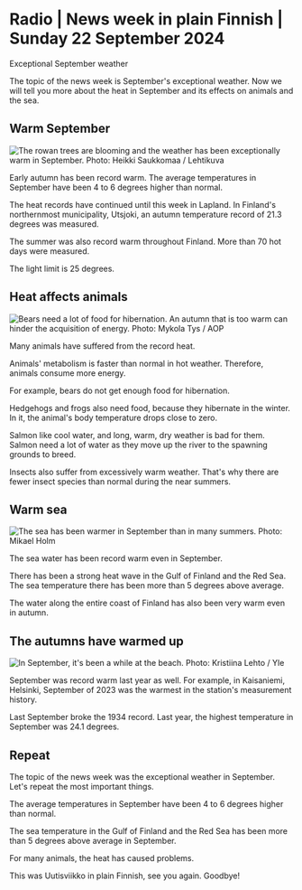 # Radio \| News week in plain Finnish \| Sunday 22 September 2024

Exceptional September weather

The topic of the news week is September's exceptional weather. Now we will tell you more about the heat in September and its effects on animals and the sea.

## Warm September

![The rowan trees are blooming and the weather has been exceptionally warm in September. Photo: Heikki Saukkomaa / Lehtikuva](https://images.cdn.yle.fi/image/upload/c_crop,h_2879,w_5119,x_0,y_213/ar_1.7777777777777777,c_fill,g_faces,h_431,w_767/dpr_1.0/q_auto:eco/f_auto/fl_lossy/v1726979741/39-135221566ef9e4517d0a)

Early autumn has been record warm. The average temperatures in September have been 4 to 6 degrees higher than normal.

The heat records have continued until this week in Lapland. In Finland's northernmost municipality, Utsjoki, an autumn temperature record of 21.3 degrees was measured.

The summer was also record warm throughout Finland. More than 70 hot days were measured.

The light limit is 25 degrees.

## Heat affects animals

![Bears need a lot of food for hibernation. An autumn that is too warm can hinder the acquisition of energy. Photo: Mykola Tys / AOP](https://images.cdn.yle.fi/image/upload/c_crop,h_3379,w_6008,x_8,y_246/ar_1.7777777777777777,c_fill,g_faces,h_431,w_767/dpr_1.0/q_auto:eco/f_auto/fl_lossy/v1724222852/39-133609266c58c4f33095)

Many animals have suffered from the record heat.

Animals' metabolism is faster than normal in hot weather. Therefore, animals consume more energy.

For example, bears do not get enough food for hibernation.

Hedgehogs and frogs also need food, because they hibernate in the winter. In it, the animal's body temperature drops close to zero.

Salmon like cool water, and long, warm, dry weather is bad for them. Salmon need a lot of water as they move up the river to the spawning grounds to breed.

Insects also suffer from excessively warm weather. That's why there are fewer insect species than normal during the near summers.

## Warm sea

![The sea has been warmer in September than in many summers. Photo: Mikael Holm](https://images.cdn.yle.fi/image/upload/c_crop,h_2250,w_3996,x_0,y_468/ar_1.7777777777777777,c_fill,g_faces,h_431,w_767/dpr_1.0/q_auto:eco/f_auto/fl_lossy/v1721845502/39-132288666a1466a79e78)

The sea water has been record warm even in September.

There has been a strong heat wave in the Gulf of Finland and the Red Sea. The sea temperature there has been more than 5 degrees above average.

The water along the entire coast of Finland has also been very warm even in autumn.

## The autumns have warmed up

![In September, it's been a while at the beach. Photo: Kristiina Lehto / Yle](https://images.cdn.yle.fi/image/upload/c_crop,h_2268,w_4031,x_0,y_0/ar_1.7777777777777777,c_fill,g_faces,h_431,w_767/dpr_1.0/q_auto:eco/f_auto/fl_lossy/v1725960081/39-134627166e00d2ca3b1d)

September was record warm last year as well. For example, in Kaisaniemi, Helsinki, September of 2023 was the warmest in the station's measurement history.

Last September broke the 1934 record. Last year, the highest temperature in September was 24.1 degrees.

## Repeat

The topic of the news week was the exceptional weather in September. Let's repeat the most important things.

The average temperatures in September have been 4 to 6 degrees higher than normal.

The sea temperature in the Gulf of Finland and the Red Sea has been more than 5 degrees above average in September.

For many animals, the heat has caused problems.

This was Uutisviikko in plain Finnish, see you again. Goodbye!
